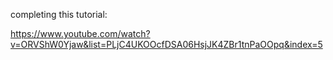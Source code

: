 completing this tutorial:

https://www.youtube.com/watch?v=ORVShW0Yjaw&list=PLjC4UKOOcfDSA06HsjJK4ZBr1tnPaOOpq&index=5
